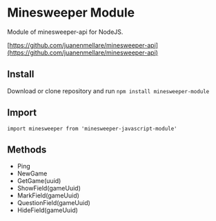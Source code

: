 # Minesweeper Module
Module of minesweeper-api for NodeJS.

[https://github.com/juanenmellare/minesweeper-api](https://github.com/juanenmellare/minesweeper-api)


## Install
Download or clone repository and run `npm install minesweeper-module`

## Import 
```node
import minesweeper from 'minesweeper-javascript-module'
```

## Methods
- Ping
- NewGame
- GetGame(uuid)
- ShowField(gameUuid)
- MarkField(gameUuid)
- QuestionField(gameUuid)
- HideField(gameUuid)
